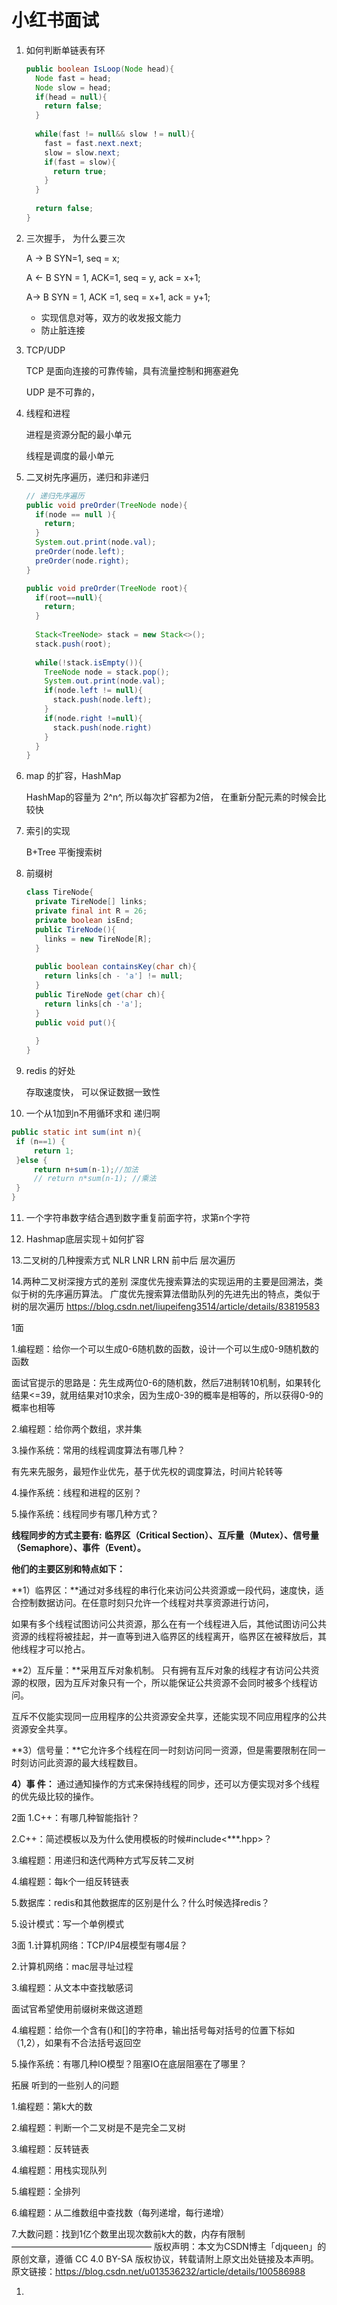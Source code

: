 # 小红书面试

1. 如何判断单链表有环

   ```java
   public boolean IsLoop(Node head){
     Node fast = head;
     Node slow = head;
     if(head = null){
       return false;
     }
     
     while(fast != null&& slow ！= null){
       fast = fast.next.next;
       slow = slow.next;
       if(fast = slow){
         return true;
       }
     }
     
     return false;
   }
   ```

2. 三次握手， 为什么要三次

   A ->  B    SYN=1, seq = x;

   A <- B     SYN = 1, ACK=1, seq = y, ack = x+1;

   A-> B      SYN = 1, ACK =1, seq = x+1, ack = y+1;

   - 实现信息对等，双方的收发报文能力
   - 防止脏连接

3. TCP/UDP

   TCP 是面向连接的可靠传输，具有流量控制和拥塞避免

    UDP 是不可靠的，

4. 线程和进程

   进程是资源分配的最小单元

   线程是调度的最小单元

5. 二叉树先序遍历，递归和非递归

   ```java
   // 递归先序遍历
   public void preOrder(TreeNode node){
     if(node == null ){
       return;
     }
     System.out.print(node.val);
     preOrder(node.left);
     preOrder(node.right);
   }
   ```

   ```java
   public void preOrder(TreeNode root){
     if(root==null){
       return;
     }
     
     Stack<TreeNode> stack = new Stack<>();
     stack.push(root);
     
     while(!stack.isEmpty()){
       TreeNode node = stack.pop();
       System.out.print(node.val);
       if(node.left != null){
         stack.push(node.left);
       }
       if(node.right !=null){
         stack.push(node.right)
       } 
     }
   }
   ```

6. map 的扩容，HashMap

   HashMap的容量为 2^n^, 所以每次扩容都为2倍， 在重新分配元素的时候会比较快

   

7. 索引的实现

   B+Tree  平衡搜索树

   

8. 前缀树

   ```Java
   class TireNode{
     private TireNode[] links;
     private final int R = 26;
     private boolean isEnd;
     public TireNode(){
       links = new TireNode[R];
     }
     
     public boolean containsKey(char ch){
       return links[ch - 'a'] != null;   
     }
     public TireNode get(char ch){
       return links[ch -'a'];
     }
     public void put(){
       
     }
   }
   ```

   

    

9. redis 的好处

   存取速度快， 可以保证数据一致性

10. 一个从1加到n不用循环求和 递归啊

   ```java
   public static int sum(int n){
   	if (n==1) {
   		return 1;
   	}else {
   		return n+sum(n-1);//加法
   		// return n*sum(n-1); //乘法
   	}
   }
   ```

11. 一个字符串数字结合遇到数字重复前面字符，求第n个字符

12. Hashmap底层实现＋如何扩容

      

 13.二叉树的几种搜索方式
    NLR LNR LRN 前中后
    层次遍历

14.两种二叉树深搜方式的差别
深度优先搜索算法的实现运用的主要是回溯法，类似于树的先序遍历算法。
广度优先搜索算法借助队列的先进先出的特点，类似于树的层次遍历
https://blog.csdn.net/liupeifeng3514/article/details/83819583







1面

1.编程题：给你一个可以生成0-6随机数的函数，设计一个可以生成0-9随机数的函数

面试官提示的思路是：先生成两位0-6的随机数，然后7进制转10机制，如果转化结果<=39，就用结果对10求余，因为生成0-39的概率是相等的，所以获得0-9的概率也相等

2.编程题：给你两个数组，求并集

3.操作系统：常用的线程调度算法有哪几种？

有先来先服务，最短作业优先，基于优先权的调度算法，时间片轮转等

4.操作系统：线程和进程的区别？

5.操作系统：线程同步有哪几种方式？

**线程同步的方式主要有:** **临界区（Critical Section）、互斥量（Mutex）、信号量（Semaphore）、事件（Event）。**

 

**他们的主要区别和特点如下：**

**1）临界区：**通过对多线程的串行化来访问公共资源或一段代码，速度快，适合控制数据访问。在任意时刻只允许一个线程对共享资源进行访问，

​          如果有多个线程试图访问公共资源，那么在有一个线程进入后，其他试图访问公共资源的线程将被挂起，并一直等到进入临界区的线程离开，临界区在被释放后，其他线程才可以抢占。

**2）互斥量：**采用互斥对象机制。 只有拥有互斥对象的线程才有访问公共资源的权限，因为互斥对象只有一个，所以能保证公共资源不会同时被多个线程访问。

​          互斥不仅能实现同一应用程序的公共资源安全共享，还能实现不同应用程序的公共资源安全共享。

**3）信号量：**它允许多个线程在同一时刻访问同一资源，但是需要限制在同一时刻访问此资源的最大线程数目。

**4）事 件：** 通过通知操作的方式来保持线程的同步，还可以方便实现对多个线程的优先级比较的操作。

2面
1.C++：有哪几种智能指针？

2.C++：简述模板以及为什么使用模板的时候#include<***.hpp>？

3.编程题：用递归和迭代两种方式写反转二叉树

4.编程题：每k个一组反转链表

5.数据库：redis和其他数据库的区别是什么？什么时候选择redis？

5.设计模式：写一个单例模式

3面
1.计算机网络：TCP/IP4层模型有哪4层？

2.计算机网络：mac层寻址过程

3.编程题：从文本中查找敏感词

面试官希望使用前缀树来做这道题

4.编程题：给你一个含有()和[]的字符串，输出括号每对括号的位置下标如（1,2），如果有不合法括号返回空

5.操作系统：有哪几种IO模型？阻塞IO在底层阻塞在了哪里？

拓展
听到的一些别人的问题

1.编程题：第k大的数

2.编程题：判断一个二叉树是不是完全二叉树

3.编程题：反转链表

4.编程题：用栈实现队列

5.编程题：全排列

6.编程题：从二维数组中查找数（每列递增，每行递增）

7.大数问题：找到1亿个数里出现次数前k大的数，内存有限制
————————————————
版权声明：本文为CSDN博主「djqueen」的原创文章，遵循 CC 4.0 BY-SA 版权协议，转载请附上原文出处链接及本声明。
原文链接：https://blog.csdn.net/u013536232/article/details/100586988



1. 



